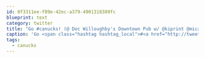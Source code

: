 ```yaml
---
id: 0f3311ee-f09e-42ec-a379-4901318389fc
blueprint: text
category: twitter
title: "Go #canucks! (@ Doc Willoughby's Downtown Pub‎ w/ @kiprint @micaknibbs @jvdw @rtaylor @jaycevdl) http://4sq.com/kIYN7F"
caption: 'Go <span class="hashtag hashtag_local">#<a href="http://tweettemp.darylchymko.ca/?tag=canucks">canucks</a>! (@ Doc Willoughby''s Downtown Pub‎ w/ @kiprint @micaknibbs <span class="username username_linked">@<a href="https://twitter.com/jvdw" title="John van der Woude">jvdw</a></span> <span class="username username_linked">@<a href="https://twitter.com/rtaylor" title="Elon Musk">rtaylor</a></span> @jaycevdl) http://4sq.com/kIYN7F'
tags:
  - canucks
---
```

